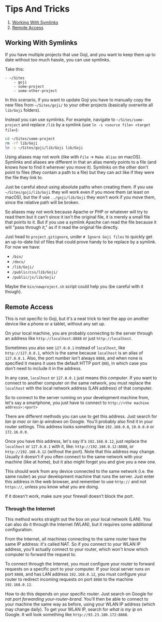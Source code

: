 Tips And Tricks
===============

1. [Working With Symlinks](#working-with-symlinks)
2. [Remote Access](#remote-access)

Working With Symlinks
---------------------

If you have multiple projects that use Goji, and you want to keep them up to date without too
much hassle, you can use symlinks.

Take this:

```
- ~/Sites
    - goji
    - some-project
    - some-other-project
```

In this scenario, if you want to update Goji you have to manually copy the new files from
`~/Sites/goji/` to your other projects (basically overwrite all `lib/Goji` folders).

Instead you can use symlinks. For example, navigate to `~/Sites/some-project` and replace `/lib` by
a symlink (use `ln -s <source file> <target file>`):

```sh
cd ~/Sites/some-project
rm -rf lib/Goji
ln -s ~/Sites/goji/lib/Goji lib/Goji
```

Using aliases may not work (like with `File` &rarr; `Make Alias` on macOS). Symlinks and aliases are
different in that an alias merely points to a file (and knows how to find it wherever you move it).
Symlinks on the other don't point to files (they contain a path to a file) but they can act like if
they were the file they link to.

Just be careful about using absolute paths when creating them. If you use `~/Sites/goji/lib/Goji`
they will work even if you move them (at least on macOS), but the if use `../goji/lib/Goji` they won't
work if you move them, since the relative path will be broken.

So aliases may not work because Apache or PHP or whatever will try to read them but it can't since
it isn't the original file, it is merely a small file that points to it. But if you use a symlink
Apache can read the file because it will "pass through it," as if it read the original file directly.

Just head to `project.gitignore`, under `# Ignore Goji files` to quickly get an up-to-date list of
files that could prove handy to be replace by a symlink. For now we have:

- `/bin/`
- `/docs/`
- `/lib/Goji/`
- `/public/css/lib/Goji/`
- `/public/js/lib/Goji/`

Maybe the `bin/newproject.sh` script could help you (be careful with it though).

Remote Access
-------------

This is not specific to Goji, but it's a neat trick to test the app on another device
like a phone or a tablet, without any set up.

On your local machine, you are probably connecting to the server through an address
like `http://localhost:8888` or just `http://localhost`.

Sometimes you also see `127.0.0.1` instead of `localhost`, like `http://127.0.0.1`,
which is the same because `localhost` is an alias of `127.0.0.1`. Also, the port number
isn't always `8888`, and when none is specified it means it uses the default HTTP
port (`80`), in which case you don't need to include it in the address.

In any case, `localhost` or `127.0.0.1` just means *this computer*. If you want to
connect to another computer on the same network, you must replace the `localhost`
with the local network address (LAN address) of that computer.

So to connect to the server running on your development machine from, let's say a
smartphone, you just have to connect to `http://<the machine address>:<port>` 

There are different methods you can use to get this address. Just search for *lan ip mac*
or *lan ip windows* on Google. You'll probably also find it in your router settings.
This address looks something like `192.168.0.0`, `10.0.0.0` or `172.16.0.0`.

Once you have this address, let's say it's `192.168.0.12`, just replace the `localhost`
or `127.0.0.1` with it, like: `http://192.168.0.12:8888`, or `http://192.168.0.12`
(without the port). Note that this address may change. Usually it doesn't if you often
connect to the same network with your machine (like at home), but it also might forget
you and give you a new one.

This should work from any device connected to the same network (i.e. the same router) as
your development machine that runs the server. Just enter this address in the web browser,
and remember to use `http://` and not `https://`, unless you know what you are doing.

If it doesn't work, make sure your firewall doesn't block the port.

### Through the Internet

This method works straight out the box on your local network (LAN). You can also do it
through the Internet (WLAN), but it requires some additional configuration.

From the Internet, all machines connecting to the same router have the same IP address:
it's called NAT. So if you connect to your WLAN IP address, you'll actually connect to
your router, which won't know which computer to forward the request to.

To connect through the Internet, you must configure your router to forward requests on
a specific port to your computer. If your local server runs on port `8888`, and has LAN
address `192.168.0.12`, you must configure your router to redirect incoming requests
on port `8888` to the machine `192.168.0.12`.

How to do this depends on your specific router. Just search on Google for *nat port
forwarding your-router-brand*. You'll then be able to connect to your machine the same
way as before, using your WLAN IP address (which may change daily). To get your WLAN IP,
search for *what is my ip* on Google. It will look something like `http://93.23.180.172:8888`. 
